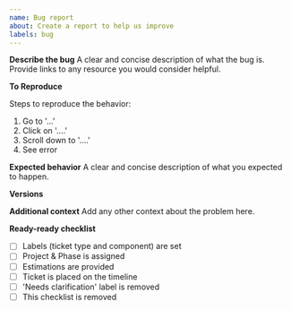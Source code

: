 ```yaml
---
name: Bug report
about: Create a report to help us improve
labels: bug
---
```


**Describe the bug**
A clear and concise description of what the bug is. Provide links to any resource you would consider helpful.

**To Reproduce**

Steps to reproduce the behavior:

1. Go to '...'
2. Click on '....'
3. Scroll down to '....'
4. See error

**Expected behavior**
A clear and concise description of what you expected to happen.

**Versions**

**Additional context**
Add any other context about the problem here.

**Ready-ready checklist**

- [ ] Labels (ticket type and component) are set
- [ ] Project & Phase is assigned
- [ ] Estimations are provided
- [ ] Ticket is placed on the timeline
- [ ] 'Needs clarification' label is removed
- [ ] This checklist is removed
